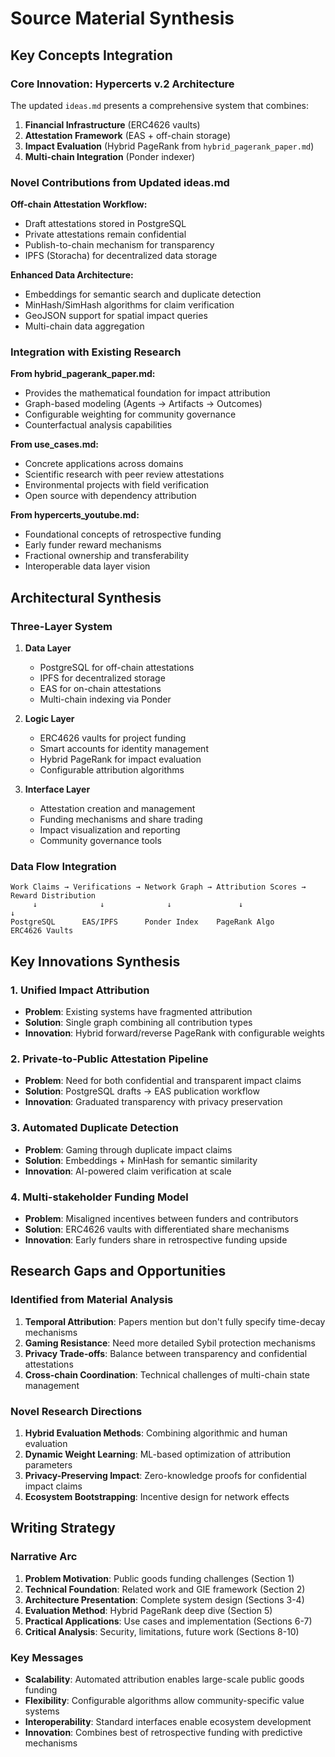 # Source Material Synthesis

## Key Concepts Integration

### Core Innovation: Hypercerts v.2 Architecture

The updated `ideas.md` presents a comprehensive system that combines:

1. **Financial Infrastructure** (ERC4626 vaults)
2. **Attestation Framework** (EAS + off-chain storage)
3. **Impact Evaluation** (Hybrid PageRank from `hybrid_pagerank_paper.md`)
4. **Multi-chain Integration** (Ponder indexer)

### Novel Contributions from Updated ideas.md

**Off-chain Attestation Workflow:**
- Draft attestations stored in PostgreSQL
- Private attestations remain confidential
- Publish-to-chain mechanism for transparency
- IPFS (Storacha) for decentralized data storage

**Enhanced Data Architecture:**
- Embeddings for semantic search and duplicate detection
- MinHash/SimHash algorithms for claim verification
- GeoJSON support for spatial impact queries
- Multi-chain data aggregation

### Integration with Existing Research

**From hybrid_pagerank_paper.md:**
- Provides the mathematical foundation for impact attribution
- Graph-based modeling (Agents → Artifacts → Outcomes)
- Configurable weighting for community governance
- Counterfactual analysis capabilities

**From use_cases.md:**
- Concrete applications across domains
- Scientific research with peer review attestations
- Environmental projects with field verification
- Open source with dependency attribution

**From hypercerts_youtube.md:**
- Foundational concepts of retrospective funding
- Early funder reward mechanisms
- Fractional ownership and transferability
- Interoperable data layer vision

## Architectural Synthesis

### Three-Layer System

1. **Data Layer**
   - PostgreSQL for off-chain attestations
   - IPFS for decentralized storage
   - EAS for on-chain attestations
   - Multi-chain indexing via Ponder

2. **Logic Layer**
   - ERC4626 vaults for project funding
   - Smart accounts for identity management
   - Hybrid PageRank for impact evaluation
   - Configurable attribution algorithms

3. **Interface Layer**
   - Attestation creation and management
   - Funding mechanisms and share trading
   - Impact visualization and reporting
   - Community governance tools

### Data Flow Integration

```
Work Claims → Verifications → Network Graph → Attribution Scores → Reward Distribution
     ↓              ↓              ↓               ↓                    ↓
PostgreSQL      EAS/IPFS      Ponder Index    PageRank Algo      ERC4626 Vaults
```

## Key Innovations Synthesis

### 1. Unified Impact Attribution
- **Problem**: Existing systems have fragmented attribution
- **Solution**: Single graph combining all contribution types
- **Innovation**: Hybrid forward/reverse PageRank with configurable weights

### 2. Private-to-Public Attestation Pipeline
- **Problem**: Need for both confidential and transparent impact claims
- **Solution**: PostgreSQL drafts → EAS publication workflow
- **Innovation**: Graduated transparency with privacy preservation

### 3. Automated Duplicate Detection
- **Problem**: Gaming through duplicate impact claims
- **Solution**: Embeddings + MinHash for semantic similarity
- **Innovation**: AI-powered claim verification at scale

### 4. Multi-stakeholder Funding Model
- **Problem**: Misaligned incentives between funders and contributors
- **Solution**: ERC4626 vaults with differentiated share mechanisms
- **Innovation**: Early funders share in retrospective funding upside

## Research Gaps and Opportunities

### Identified from Material Analysis

1. **Temporal Attribution**: Papers mention but don't fully specify time-decay mechanisms
2. **Gaming Resistance**: Need more detailed Sybil protection mechanisms
3. **Privacy Trade-offs**: Balance between transparency and confidential attestations
4. **Cross-chain Coordination**: Technical challenges of multi-chain state management

### Novel Research Directions

1. **Hybrid Evaluation Methods**: Combining algorithmic and human evaluation
2. **Dynamic Weight Learning**: ML-based optimization of attribution parameters
3. **Privacy-Preserving Impact**: Zero-knowledge proofs for confidential impact claims
4. **Ecosystem Bootstrapping**: Incentive design for network effects

## Writing Strategy

### Narrative Arc
1. **Problem Motivation**: Public goods funding challenges (Section 1)
2. **Technical Foundation**: Related work and GIE framework (Section 2)
3. **Architecture Presentation**: Complete system design (Sections 3-4)
4. **Evaluation Method**: Hybrid PageRank deep dive (Section 5)
5. **Practical Applications**: Use cases and implementation (Sections 6-7)
6. **Critical Analysis**: Security, limitations, future work (Sections 8-10)

### Key Messages
- **Scalability**: Automated attribution enables large-scale public goods funding
- **Flexibility**: Configurable algorithms allow community-specific value systems
- **Interoperability**: Standard interfaces enable ecosystem development
- **Innovation**: Combines best of retrospective funding with predictive mechanisms